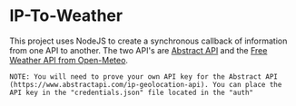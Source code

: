 # IP-To-Weather

This project uses NodeJS to create a synchronous callback of information from one API to another.
The two API's are [Abstract API](https://www.abstractapi.com/ip-geolocation-api) and the [Free Weather API from Open-Meteo](open-meteo.com/en).

`NOTE: You will need to prove your own API key for the Abstract API (https://www.abstractapi.com/ip-geolocation-api). You can place the API key in the "credentials.json" file located in the "auth"`
